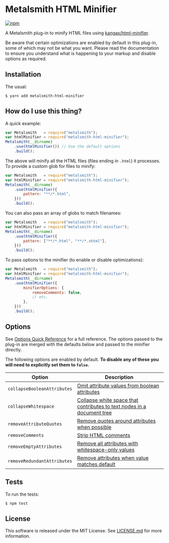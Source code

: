 Metalsmith HTML Minifier
========================

[![npm](https://img.shields.io/npm/v/metalsmith-html-minifier.svg)](https://www.npmjs.com/package/metalsmith-html-minifier)

A Metalsmith plug-in to minify HTML files using [kangax/html-minifier][1].

Be aware that certain optimizations are enabled by default in this plug-in, some of which may not be what you want. Please read the documentation to ensure you understand what is happening to your markup and disable options as required.

  [1]:https://github.com/kangax/html-minifier

Installation
------------

The usual:

```
$ yarn add metalsmith-html-minifier
```

How do I use this thing?
------------------------

A quick example:

```js
var Metalsmith   = require("metalsmith");
var htmlMinifier = require("metalsmith-html-minifier");
Metalsmith(__dirname)
    .use(htmlMinifier()) // Use the default options
    .build();
```

The above will minify all the HTML files (files ending in `.html`) it processes. To provide a custom glob for files to minify:

```js
var Metalsmith   = require("metalsmith");
var htmlMinifier = require("metalsmith-html-minifier");
Metalsmith(__dirname)
    .use(htmlMinifier({
        pattern: "**/*.html",
    }))
    .build();
```

You can also pass an array of globs to match filenames:

```js
var Metalsmith   = require("metalsmith");
var htmlMinifier = require("metalsmith-html-minifier");
Metalsmith(__dirname)
    .use(htmlMinifier({
        pattern: ["**/*.html", "**/*.xhtml"],
    }))
    .build();
```

To pass options to the minifier (to enable or disable optimizations):

```js
var Metalsmith   = require("metalsmith");
var htmlMinifier = require("metalsmith-html-minifier");
Metalsmith(__dirname)
    .use(htmlMinifier({
        minifierOptions: {
            removeComments: false,
            // etc.
        },
    }))
    .build();
```

Options
-------

See [Options Quick Reference][2] for a full reference. The options passed to the plug-in are merged with the defaults below and passed to the minifier directly.

The following options are enabled by default. **To disable any of these you will need to explicitly set them to `false`.**

| Option                         | Description     |
|--------------------------------|-----------------|
| `collapseBooleanAttributes`    | [Omit attribute values from boolean attributes](http://perfectionkills.com/experimenting-with-html-minifier/#collapse_boolean_attributes)
| `collapseWhitespace`           | [Collapse white space that contributes to text nodes in a document tree](http://perfectionkills.com/experimenting-with-html-minifier/#collapse_whitespace)
| `removeAttributeQuotes`        | [Remove quotes around attributes when possible](http://perfectionkills.com/experimenting-with-html-minifier/#remove_attribute_quotes)
| `removeComments`               | [Strip HTML comments](http://perfectionkills.com/experimenting-with-html-minifier/#remove_comments)
| `removeEmptyAttributes`        | [Remove all attributes with whitespace-only values](http://perfectionkills.com/experimenting-with-html-minifier/#remove_empty_or_blank_attributes)
| `removeRedundantAttributes`    | [Remove attributes when value matches default](http://perfectionkills.com/experimenting-with-html-minifier/#remove_redundant_attributes)

  [2]:https://github.com/kangax/html-minifier/tree/v1.0.0#options-quick-reference

Tests
-----

To run the tests:

```
$ npm test
```

License
-------

This software is released under the MIT License. See [LICENSE.md](LICENSE.md) for more information.
